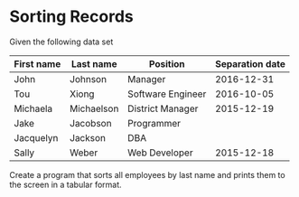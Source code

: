 # Sorting Records

Given the following data set

| First name | Last name  | Position          | Separation date |
|------------|------------|-------------------|-----------------|
| John       | Johnson    | Manager           | 2016-12-31      |
| Tou        | Xiong      | Software Engineer | 2016-10-05      |
| Michaela   | Michaelson | District Manager  | 2015-12-19      |
| Jake       | Jacobson   | Programmer        |                 |
| Jacquelyn  | Jackson    | DBA               |                 |
| Sally      | Weber      | Web Developer     | 2015-12-18      |

Create a program that sorts all employees by last name and prints them
to the screen in a tabular format.
